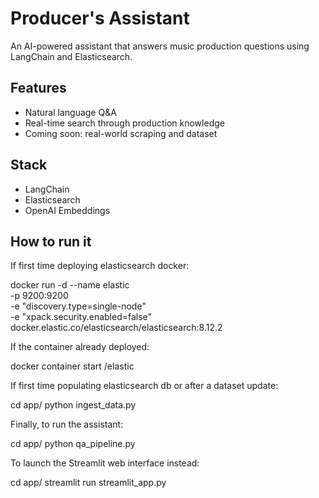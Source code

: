 # Producer's Assistant

An AI-powered assistant that answers music production questions using LangChain and Elasticsearch.

## Features
- Natural language Q&A
- Real-time search through production knowledge
- Coming soon: real-world scraping and dataset

## Stack
- LangChain
- Elasticsearch
- OpenAI Embeddings

## How to run it

If first time deploying elasticsearch docker:

docker run -d --name elastic \
  -p 9200:9200 \
  -e "discovery.type=single-node" \
  -e "xpack.security.enabled=false" \
  docker.elastic.co/elasticsearch/elasticsearch:8.12.2

If the container already deployed:

docker container start /elastic

If first time populating elasticsearch db or after a dataset update:

cd app/
python ingest_data.py

Finally, to run the assistant:

cd app/
python qa_pipeline.py

To launch the Streamlit web interface instead:

cd app/
streamlit run streamlit_app.py

